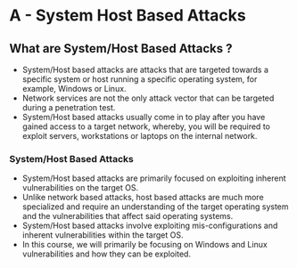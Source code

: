 # A - System Host Based Attacks

## **What are System/Host Based Attacks ?**

* System/Host based attacks are attacks that are targeted towards a specific system or host running a specific operating system, for example, Windows or Linux.
* Network services are not the only attack vector that can be targeted during a penetration test.
* System/Host based attacks usually come in to play after you have gained access to a target network, whereby, you will be required to exploit servers, workstations or laptops on the internal network.

### **System/Host Based Attacks**

* System/Host based attacks are primarily focused on exploiting inherent vulnerabilities on the target OS.
* Unlike network based attacks, host based attacks are much more specialized and require an understanding of the target operating system and the vulnerabilities that affect said operating systems.
* System/Host based attacks involve exploiting mis-configurations and inherent vulnerabilities within the target OS.
* In this course, we will primarily be focusing on Windows and Linux vulnerabilities and how they can be exploited.

